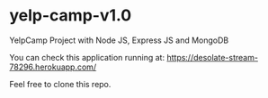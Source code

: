 # yelp-camp-v1.0
YelpCamp Project with Node JS, Express JS and MongoDB

You can check this application running at: https://desolate-stream-78296.herokuapp.com/

Feel free to clone this repo.
